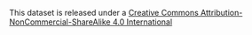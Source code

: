 This dataset is released under a [Creative Commons Attribution-NonCommercial-ShareAlike 4.0 International](https://creativecommons.org/licenses/by-nc-sa/4.0/)
